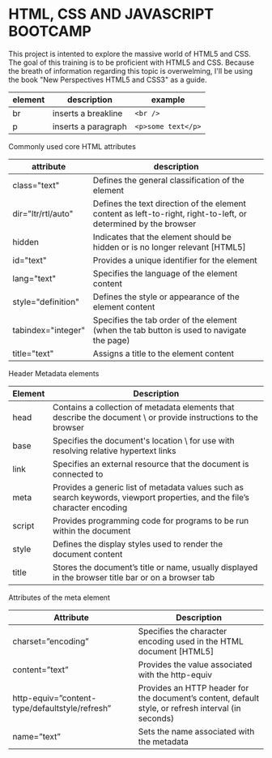 # HTML, CSS AND JAVASCRIPT BOOTCAMP

This project is intented to explore the massive world of HTML5 and CSS. The goal of this training is to be proficient with HTML5 and CSS. Because the breath of information regarding this topic is overwelming, I'll be using the book "New Perspectives HTML5 and CSS3" as a guide.

| element | description | example |
|-|-|-|
| br| inserts a breakline | `<br />` |
| p | inserts a paragraph | `<p>some text</p>`

Commonly used core HTML attributes

| attribute | description |
|-|-|
| class="text" |Defines the general classification of the element|
|dir="ltr/rtl/auto" |Defines the text direction of the element content as left-to-right, right-to-left, or determined by the browser|
|hidden |Indicates that the element should be hidden or is no longer relevant [HTML5]|
|id="text" |Provides a unique identifier for the element|
|lang="text" |Specifies the language of the element content|
|style="definition" |Defines the style or appearance of the element content|
|tabindex="integer" |Specifies the tab order of the element (when the tab button is used to navigate the page)|
|title="text" |Assigns a title to the element content|

Header Metadata elements

|Element |Description|
|-|-|
|head |Contains a collection of metadata elements that describe the document \ or provide instructions to the browser|
|base |Specifies the document's location \ for use with resolving relative hypertext links|
|link |Specifies an external resource that the document is connected to |
|meta |Provides a generic list of metadata values such as search keywords, viewport properties, and the file’s character encoding|
|script |Provides programming code for programs to be run within the document |
|style |Defines the display styles used to render the document content|
|title |Stores the document’s title or name, usually displayed in the browser title bar or on a browser tab|

Attributes of the meta element

|Attribute| Description|
|-|-|
|charset=”encoding”| Specifies the character encoding used in the HTML document [HTML5]|
|content=”text”| Provides the value associated with the http-equiv |or name attributes
|http-equiv=”content-type/defaultstyle/refresh” |Provides an HTTP header for the document’s content, default style, or refresh interval (in seconds) |
|name=”text” |Sets the name associated with the metadata|
